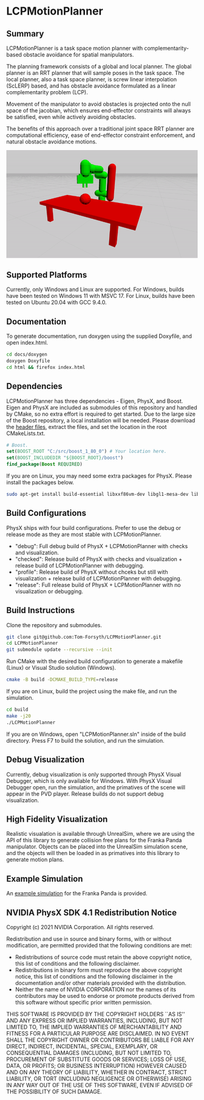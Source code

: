 # LCPMotionPlanner
## Summary
LCPMotionPlanner is a task space motion planner with complementarity-based obstacle avoidance for spatial manipulators.

The planning framework consists of a global and local planner. The global planner is an RRT planner that will sample poses in the task space. The local planner, also a task space planner, is screw linear interpolation (ScLERP) based, and has obstacle avoidance formulated as a linear complementarity problem (LCP). 

Movement of the manipulator to avoid obstacles is projected onto the null space of the jacobian, which ensures end-effector constraints will always be satisfied, even while actively avoiding obstacles.

The benefits of this approach over a traditional joint space RRT planner are computational efficiency, ease of end-effector constraint enforcement, and natural obstacle avoidance motions.

<p align="center">
  <img src="docs/MotionPlanExample.gif"
  width = auto
  height = auto />
</p>

## Supported Platforms
Currently, only Windows and Linux are supported. For Windows, builds have been tested on Windows 11 with MSVC 17. For Linux, builds have been tested on Ubuntu 20.04 with GCC 9.4.0.

## Documentation
To generate documentation, run doxygen using the supplied Doxyfile, and open index.html.
```bash
cd docs/doxygen
doxygen Doxyfile
cd html && firefox index.html
```

## Dependencies
LCPMotionPlanner has three dependencies - Eigen, PhysX, and Boost. Eigen and PhysX are included as submodules of this repository and handled by CMake, so no extra effort is required to get started. Due to the large size of the Boost repository, a local installation will be needed. Please download the [header files](https://www.boost.org/users/download/), extract the files, and set the location in the root CMakeLists.txt.

```cmake
# Boost.
set(BOOST_ROOT "C:/src/boost_1_80_0") # Your location here.
set(BOOST_INCLUDEDIR "${BOOST_ROOT}/boost")
find_package(Boost REQUIRED)
```

If you are on Linux, you may need some extra packages for PhysX. Please install the packages below.

```bash
sudo apt-get install build-essential libxxf86vm-dev libgl1-mesa-dev libglu1-mesa-dev gcc-multilib g++-multilib freeglut3-dev lib32z1
```

## Build Configurations
PhysX ships with four build configurations. Prefer to use the debug or release mode as they are most stable with LCPMotionPlanner.
- "debug": Full debug build of PhysX + LCPMotionPlanner with checks and visualization.
- "checked": Release build of PhysX with checks and visualization + release build of LCPMotionPlanner with debugging.
- "profile": Release build of PhysX without chceks but still with visualization + release build of LCPMotionPlanner with debugging.
- "release": Full release build of PhysX + LCPMotionPlanner with no visualization or debugging.

## Build Instructions
Clone the repository and submodules.
```bash
git clone git@github.com:Tom-Forsyth/LCPMotionPlanner.git
cd LCPMotionPlanner
git submodule update --recursive --init
```

Run CMake with the desired build configuration to generate a makefile (Linux) or Visual Studio solution (Windows).
```bash
cmake -B build -DCMAKE_BUILD_TYPE=release
```

If you are on Linux, build the project using the make file, and run the simulation.
```bash
cd build
make -j20
./LCPMotionPlanner
```

If you are on Windows, open "LCPMotionPlanner.sln" inside of the build directory. Press F7 to build the solution, and run the simulation.

## Debug Visualization
Currently, debug visualization is only supported through PhysX Visual Debugger, which is only available for Windows. With PhysX Visual Debugger open, run the simulation, and the primatives of the scene will appear in the PVD player. Release builds do not support debug visualization.

## High Fidelity Visualization
Realistic visualation is available through UnrealSim, where we are using the API of this library to generate collision free plans for the Franka Panda manipulator. Objects can be placed into the UnrealSim simulation scene, and the objects will then be loaded in as primatives into this library to generate motion plans.

## Example Simulation
An [example simulation](src/main.cpp) for the Franka Panda is provided.

## NVIDIA PhysX SDK 4.1 Redistribution Notice

Copyright (c) 2021 NVIDIA Corporation. All rights reserved.

Redistribution and use in source and binary forms, with or without
modification, are permitted provided that the following conditions
are met:
 * Redistributions of source code must retain the above copyright
   notice, this list of conditions and the following disclaimer.
 * Redistributions in binary form must reproduce the above copyright
   notice, this list of conditions and the following disclaimer in the
   documentation and/or other materials provided with the distribution.
 * Neither the name of NVIDIA CORPORATION nor the names of its
   contributors may be used to endorse or promote products derived
   from this software without specific prior written permission.

THIS SOFTWARE IS PROVIDED BY THE COPYRIGHT HOLDERS ``AS IS'' AND ANY
EXPRESS OR IMPLIED WARRANTIES, INCLUDING, BUT NOT LIMITED TO, THE
IMPLIED WARRANTIES OF MERCHANTABILITY AND FITNESS FOR A PARTICULAR
PURPOSE ARE DISCLAIMED.  IN NO EVENT SHALL THE COPYRIGHT OWNER OR
CONTRIBUTORS BE LIABLE FOR ANY DIRECT, INDIRECT, INCIDENTAL, SPECIAL,
EXEMPLARY, OR CONSEQUENTIAL DAMAGES (INCLUDING, BUT NOT LIMITED TO,
PROCUREMENT OF SUBSTITUTE GOODS OR SERVICES; LOSS OF USE, DATA, OR
PROFITS; OR BUSINESS INTERRUPTION) HOWEVER CAUSED AND ON ANY THEORY
OF LIABILITY, WHETHER IN CONTRACT, STRICT LIABILITY, OR TORT
(INCLUDING NEGLIGENCE OR OTHERWISE) ARISING IN ANY WAY OUT OF THE USE
OF THIS SOFTWARE, EVEN IF ADVISED OF THE POSSIBILITY OF SUCH DAMAGE.
